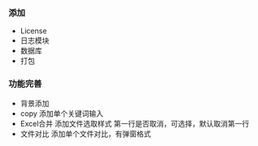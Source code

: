 ### 添加
* License
* 日志模块
* 数据库
* 打包

### 功能完善
* 背景添加
* copy 添加单个关键词输入
* Excel合并 添加文件选取样式 第一行是否取消，可选择，默认取消第一行
* 文件对比 添加单个文件对比，有弹窗格式

